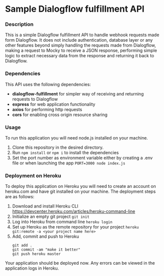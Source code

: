 # Sample Dialogflow fulfillment API
### Description
This is a simple Dialogflow fulfillment API to handle webhook requests made form Dialogflow.
It does not include authentication, database layer or any other features beyond simply handling the requests made from Dialogflow, making a request to Mocky to receive a JSON response, performing simple logic to extract necessary data from the response and returning it back to Dialogflow.

### Dependencies
This API uses the following dependencies:
- **dialogflow-fulfillment** for simpler way of receiving and returning requests to Dialogflow
- **express** for web application functionality
- **axios** for performing http requests
- **cors** for enabling cross origin resource sharing

### Usage
To run this application you will need node.js installed on your machine.

1. Clone this repository in the desired directory. 
2. Run `npm install` or `npm i` to install the dependencies
3. Set the port number as environment variable either by creating a .env file or when launching the app `PORT=3000 node index.js`

### Deployment on Heroku
To deploy this application on Heroku you will need to create an account on heroku.com and have git installed on your machine.
The deployment steps are as follows:
1. Download and install Heroku CLI https://devcenter.heroku.com/articles/heroku-command-line
2. Initialize an empty git project `git init`
3. Log into Heroku from command line `heroku login`
4. Set up Heroku as the remote repository for your project `heroku git:remote -a <your project name here>`
5. Add, commit and push to Heroku
    ```
    git add .
    git commit -am "make it better"
    git push heroku master

Your application should be deployed now.
Any errors can be viewed in the application logs in Heroku.
